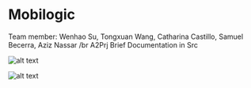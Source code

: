 # Mobilogic
Team member: Wenhao Su, Tongxuan Wang, Catharina Castillo, Samuel Becerra, Aziz Nassar /br
A2Prj Brief Documentation in Src

![alt text](https://cdn.glitch.com/054c4816-3fec-4ace-bb4b-a26fb8c9d749%2F1607554255(1).jpg)

![alt text](https://cdn.glitch.com/054c4816-3fec-4ace-bb4b-a26fb8c9d749%2F1607554268(1).jpg)
